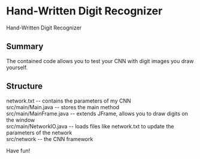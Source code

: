 # Hand-Written Digit Recognizer
Hand-Written Digit Recognizer
## Summary
The contained code allows you to test your CNN with digit images you draw yourself. 
## Structure
network.txt -- contains the parameters of my CNN  
src/main/Main.java -- stores the main method  
src/main/MainFrame.java -- extends JFrame, allows you to draw digits on the window  
src/main/NetworkIO.java -- loads files like network.txt to update the parameters of the network  
src/network -- the CNN framework  
  
Have fun!
